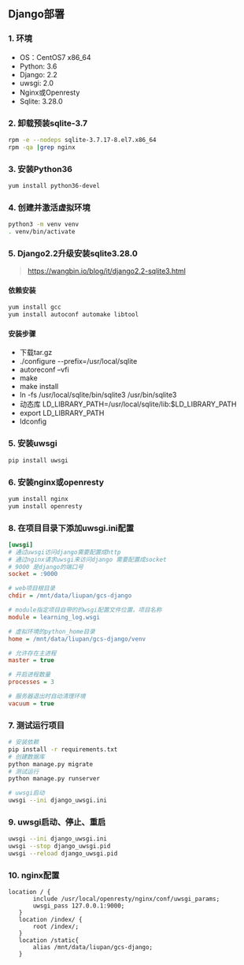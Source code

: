 ## Django部署
### 1. 环境
* OS：CentOS7 x86_64
* Python: 3.6
* Django: 2.2
* uwsgi: 2.0
* Nginx或Openresty
* Sqlite: 3.28.0
### 2. 卸载预装sqlite-3.7
```bash
rpm -e --nodeps sqlite-3.7.17-8.el7.x86_64
rpm -qa |grep nginx
```
### 3. 安装Python36
```bash
yum install python36-devel
```
### 4. 创建并激活虚拟环境
```bash
python3 -m venv venv
. venv/bin/activate
```
### 5. Django2.2升级安装sqlite3.28.0
> https://wangbin.io/blog/it/django2.2-sqlite3.html

#### 依赖安装
```bash
yum install gcc
yum install autoconf automake libtool
```

#### 安装步骤
* 下载tar.gz
* ./configure --prefix=/usr/local/sqlite
* autoreconf –vfi
* make
* make install
* ln -fs /usr/local/sqlite/bin/sqlite3 /usr/bin/sqlite3
* 动态库  LD_LIBRARY_PATH=/usr/local/sqlite/lib:$LD_LIBRARY_PATH
* export LD_LIBRARY_PATH
* ldconfig
### 5. 安装uwsgi
```bash
pip install uwsgi
```
### 6. 安装nginx或openresty
```bash
yum install nginx
yum install openresty
```

### 8. 在项目目录下添加uwsgi.ini配置
```ini
[uwsgi]
# 通过uwsgi访问django需要配置成http
# 通过nginx请求uwsgi来访问django 需要配置成socket
# 9000 是django的端口号
socket = :9000

# web项目根目录
chdir = /mnt/data/liupan/gcs-django

# module指定项目自带的的wsgi配置文件位置，项目名称
module = learning_log.wsgi

# 虚拟环境的python_home目录
home = /mnt/data/liupan/gcs-django/venv

# 允许存在主进程
master = true

# 开启进程数量
processes = 3

# 服务器退出时自动清理环境
vacuum = true
```
### 7. 测试运行项目
```bash
# 安装依赖
pip install -r requirements.txt
# 创建数据库
python manage.py migrate
# 测试运行
python manage.py runserver

# uwsgi启动
uwsgi --ini django_uwsgi.ini
```

### 9. uwsgi启动、停止、重启
```bash
uwsgi --ini django_uwsgi.ini
uwsgi --stop django_uwsgi.pid
uwsgi --reload django_uwsgi.pid
```

### 10. nginx配置
```nginx
location / {
       include /usr/local/openresty/nginx/conf/uwsgi_params;
       uwsgi_pass 127.0.0.1:9000;
   }
   location /index/ {
       root /index/;
   }
   location /static{
       alias /mnt/data/liupan/gcs-django;
   }
```